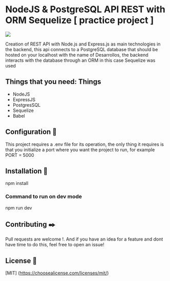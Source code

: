 # NodeJS & PostgreSQL API REST with ORM Sequelize [ practice project ]

![](https://res.cloudinary.com/cozyplace/image/upload/v1624047478/maxresdefault_cyc4nl.jpg)

Creation of REST API with Node.js and Express.js as main technologies in the backend, this api connects to a PostgreSQL database that should be hosted on your localhost with the name of Desarrollos, the backend interacts with the database through an ORM in this case Sequelize was used

## Things that you need: Things
 * NodeJS
 * ExpressJS
 * PostgresSQL
 * Sequelize
 * Babel
 
## Configuration 🔧
This project requires a .env file for its operation, the only thing it requires is that you initialize a port where you want the project to run, for example PORT = 5000

## Installation 🔧
npm install

### Command to run on dev mode
npm run dev

## Contributing ✒️
Pull requests are welcome !. And if you have an idea for a feature and dont have time to do this, feel free to open an issue!

## License 📄
[MIT] (https://choosealicense.com/licenses/mit/)
